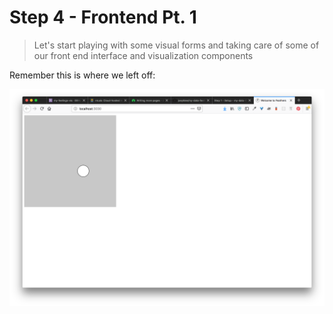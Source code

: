 # Step 4 - Frontend Pt. 1
> Let's start playing with some visual forms and taking care of some of our front end interface and visualization components

Remember this is where we left off:

![p5 mouse sketch](assets/checkpoint1-p5sketch.png)